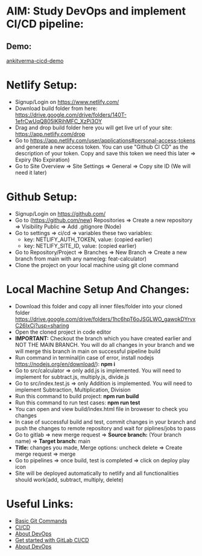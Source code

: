 # AIM: Study DevOps and implement CI/CD pipeline:

## Demo:

[ankitverma-cicd-demo](https://ankitverma-cicd.netlify.app/)

# Netlify Setup:

- Signup/Login on https://www.netlify.com/
- Download build folder from here: https://drive.google.com/drive/folders/140T-1efrCwUqQ805lKRihMFC_XzPi3OY
- Drag and drop build folder here you will get live url of your site: https://app.netlify.com/drop
- Go to https://app.netlify.com/user/applications#personal-access-tokens and generate a new access token. You can use "Github CI CD" as the description of your token. Copy and save this token we need this later => Expiry (No Expiration)
- Go to Site Overview => Site Settings => General => Copy site ID (We will need it later)

# Github Setup:

- Signup/Login on https://github.com/
- Go to (https://github.com/new) Repositories => Create a new repository => Visibility Public => Add .gitignore (Node)
- Go to settings => ci/cd => variables these two variables:
  - key: NETLIFY_AUTH_TOKEN, value: (copied earlier)
  - key: NETLIFY_SITE_ID, value: (copied earlier)
- Go to Repository/Project => Branches => New Branch => Create a new branch from main with any name(eg: feat-calculator)
- Clone the project on your local machine using git clone command

# Local Machine Setup And Changes:

- Download this folder and copy all inner files/folder into your cloned folder https://drive.google.com/drive/folders/1hc6hpT6oJSGLWO_gawokDYrvxC26IxCj?usp=sharing
- Open the cloned project in code editor
- **IMPORTANT:** Checkout the branch which you have created earlier and NOT THE MAIN BRANCH. You will do all changes in your branch and we will merge this branch in main on successful pipeline build
- Run command in terminal(in case of error, install nodejs https://nodejs.org/en/download/): **npm i**
- Go to src/calculator => only add.js is implemented. You will need to implement for subtract.js, multiply.js, divide.js
- Go to src/index.test.js => only Addition is implemented. You will need to implement Subtraction, Multiplication, Division
- Run this command to build project: **npm run build**
- Run this command to run test cases: **npm run test**
- You can open and view build/index.html file in broweser to check you changes
- In case of successful build and test, commit changes in your branch and push the changes to remote repository and wait for piplines/jobs to pass
- Go to gitlab => new merge request => **Source branch:** (Your branch name) => **Target branch:** main
- **Title:** changes you made, Merge options: uncheck delete => Create merge request => merge
- Go to pipelines => once build, test is completed => click on deploy play icon
- Site will be deployed automatically to netlify and all functionalities should work(add, subtract, multiply, delete)

# Useful Links:

- [Basic Git Commands](https://www.freecodecamp.org/news/10-important-git-commands-that-every-developer-should-know/)
- [CI/CD](https://about.gitlab.com/topics/ci-cd/)
- [About DevOps](https://aws.amazon.com/devops/what-is-devops/)
- [Get started with GitLab CI/CD](https://docs.gitlab.com/ee/ci/quick_start/)
- [About DevOps](https://aws.amazon.com/devops/what-is-devops/)
